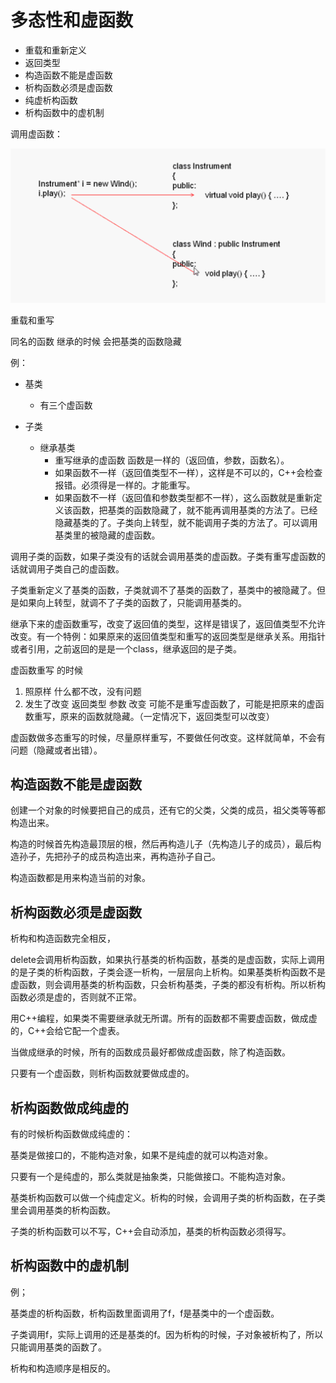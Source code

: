 # 多态性和虚函数

- 重载和重新定义
- 返回类型
- 构造函数不能是虚函数
- 析构函数必须是虚函数
- 纯虚析构函数
- 析构函数中的虚机制

调用虚函数：

![image-20191017105926211](assets/image-20191017105926211.png)

重载和重写

同名的函数 继承的时候 会把基类的函数隐藏

例：

- 基类
  - 有三个虚函数

- 子类
  - 继承基类
    - 重写继承的虚函数 函数是一样的（返回值，参数，函数名）。
    - 如果函数不一样（返回值类型不一样），这样是不可以的，C++会检查报错。必须得是一样的。才能重写。
    - 如果函数不一样（返回值和参数类型都不一样），这么函数就是重新定义该函数，把基类的函数隐藏了，就不能再调用基类的方法了。已经隐藏基类的了。子类向上转型，就不能调用子类的方法了。可以调用基类里的被隐藏的虚函数。

调用子类的函数，如果子类没有的话就会调用基类的虚函数。子类有重写虚函数的话就调用子类自己的虚函数。

子类重新定义了基类的函数，子类就调不了基类的函数了，基类中的被隐藏了。但是如果向上转型，就调不了子类的函数了，只能调用基类的。



继承下来的虚函数重写，改变了返回值的类型，这样是错误了，返回值类型不允许改变。有一个特例：如果原来的返回值类型和重写的返回类型是继承关系。用指针或者引用，之前返回的是是一个class，继承返回的是子类。

虚函数重写 的时候

1. 照原样 什么都不改，没有问题
2. 发生了改变 返回类型 参数 改变 可能不是重写虚函数了，可能是把原来的虚函数重写，原来的函数就隐藏。（一定情况下，返回类型可以改变）

虚函数做多态重写的时候，尽量原样重写，不要做任何改变。这样就简单，不会有问题（隐藏或者出错）。

## 构造函数不能是虚函数

创建一个对象的时候要把自己的成员，还有它的父类，父类的成员，祖父类等等都构造出来。

构造的时候首先构造最顶层的根，然后再构造儿子（先构造儿子的成员），最后构造孙子，先把孙子的成员构造出来，再构造孙子自己。

构造函数都是用来构造当前的对象。

## 析构函数必须是虚函数

析构和构造函数完全相反，

delete会调用析构函数，如果执行基类的析构函数，基类的是虚函数，实际上调用的是子类的析构函数，子类会逐一析构，一层层向上析构。如果基类析构函数不是虚函数，则会调用基类的析构函数，只会析构基类，子类的都没有析构。所以析构函数必须是虚的，否则就不正常。

用C++编程，如果类不需要继承就无所谓。所有的函数都不需要虚函数，做成虚的，C++会给它配一个虚表。

当做成继承的时候，所有的函数成员最好都做成虚函数，除了构造函数。

只要有一个虚函数，则析构函数就要做成虚的。

## 析构函数做成纯虚的

有的时候析构函数做成纯虚的：

基类是做接口的，不能构造对象，如果不是纯虚的就可以构造对象。

只要有一个是纯虚的，那么类就是抽象类，只能做接口。不能构造对象。

基类析构函数可以做一个纯虚定义。析构的时候，会调用子类的析构函数，在子类里会调用基类的析构函数。

子类的析构函数可以不写，C++会自动添加，基类的析构函数必须得写。

## 析构函数中的虚机制

例；

基类虚的析构函数，析构函数里面调用了f，f是基类中的一个虚函数。

子类调用f，实际上调用的还是基类的f。因为析构的时候，子对象被析构了，所以只能调用基类的函数了。

析构和构造顺序是相反的。